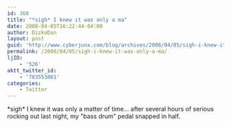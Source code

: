 ```yaml
---
id: 360
title: "*sigh* I knew it was only a ma"
date: 2008-04-05T16:22:44-04:00
author: DizkoDan
layout: post
guid: 'http://www.cyberjunx.com/blog/archives/2008/04/05/sigh-i-knew-it-was-only-a-ma/'
permalink: /2008/04/05/sigh-i-knew-it-was-only-a-ma/
ljID:
    - '526'
aktt_twitter_id:
    - '783553861'
categories:
    - Twitter
---
```


\*sigh\* I knew it was only a matter of time… after several hours of serious rocking out last night, my "bass drum" pedal snapped in half.